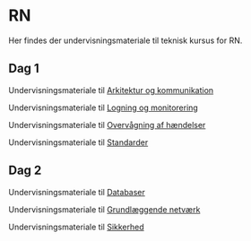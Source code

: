 # RN
Her findes der undervisningsmateriale til teknisk kursus for RN.

## Dag 1

Undervisningsmateriale til [Arkitektur og kommunikation](https://github.com/HemhUcn/RN/blob/main/Arkitektur_og_kommunikation_BRHV.pdf)

Undervisningsmateriale til [Logning og monitorering](https://github.com/HemhUcn/RN/blob/main/LogningOgMonitorering_HEMH.pdf)

Undervisningsmateriale til [Overvågning af hændelser](https://github.com/HemhUcn/RN/blob/main/Overvaagning_af_haendelser_BRHV.pdf)

Undervisningsmateriale til [Standarder](https://github.com/HemhUcn/RN/blob/main/Standarder_HEMH.pdf)

## Dag 2

Undervisningsmateriale til [Databaser](https://github.com/HemhUcn/RN/blob/main/Databaser_HEMH.pdf)

Undervisningsmateriale til [Grundlæggende netværk](https://github.com/HemhUcn/RN/blob/main/GrundlaeggendeNetvaerk_IHN.pdf)

Undervisningsmateriale til [Sikkerhed](https://github.com/HemhUcn/RN/blob/main/Sikkerhed_IHN.pdf)













